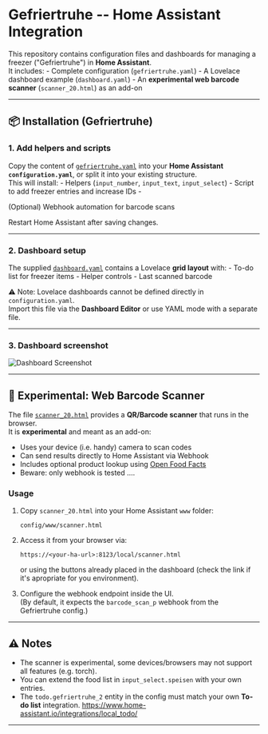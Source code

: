 # Gefriertruhe -- Home Assistant Integration

This repository contains configuration files and dashboards for managing
a freezer ("Gefriertruhe") in **Home Assistant**.\
It includes: - Complete configuration (`gefriertruhe.yaml`) - A Lovelace
dashboard example (`dashboard.yaml`) - An **experimental web barcode
scanner** (`scanner_20.html`) as an add-on

------------------------------------------------------------------------

## 📦 Installation (Gefriertruhe)

### 1. Add helpers and scripts

Copy the content of [`gefriertruhe.yaml`](./gefriertruhe.yaml) into your
**Home Assistant `configuration.yaml`**, or split it into your existing
structure.\
This will install: - Helpers (`input_number`, `input_text`,
`input_select`) - Script to add freezer entries and increase IDs -

(Optional) Webhook automation for barcode scans

Restart Home Assistant after saving changes.

------------------------------------------------------------------------

### 2. Dashboard setup

The supplied [`dashboard.yaml`](./dashboard.yaml) contains a Lovelace
**grid layout** with: - To-do list for freezer items - Helper controls -
Last scanned barcode

⚠️ Note: Lovelace dashboards cannot be defined directly in
`configuration.yaml`.\
Import this file via the **Dashboard Editor** or use YAML mode with a
separate file.


------------------------------------------------------------------------

### 3. Dashboard screenshot

![Dashboard
Screenshot](Screenshot-20250903174802-1500x669.png)

------------------------------------------------------------------------

## 🧪 Experimental: Web Barcode Scanner

The file [`scanner_20.html`](./scanner_20.html) provides a **QR/Barcode
scanner** that runs in the browser.\
It is **experimental** and meant as an add-on:

-   Uses your device (i.e. handy) camera to scan codes
-   Can send results directly to Home Assistant via Webhook
-   Includes optional product lookup using [Open Food
    Facts](https://openfoodfacts.org)
-   Beware: only webhook is tested ....

### Usage

1.  Copy `scanner_20.html` into your Home Assistant `www` folder:

        config/www/scanner.html

2.  Access it from your browser via:

        https://<your-ha-url>:8123/local/scanner.html
        
    or using the buttons already placed in the dashboard (check the link if it's apropriate for you environment).

3.  Configure the webhook endpoint inside the UI.\
    (By default, it expects the `barcode_scan_p` webhook from the
    Gefriertruhe config.)

------------------------------------------------------------------------

## ⚠️ Notes

-   The scanner is experimental, some devices/browsers may not support
    all features (e.g. torch).
-   You can extend the food list in `input_select.speisen` with your own
    entries.
-   The `todo.gefriertruhe_2` entity in the config must match your own
    **To-do list** integration.
    https://www.home-assistant.io/integrations/local_todo/


------------------------------------------------------------------------
